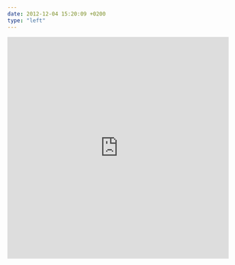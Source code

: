 ```yaml
---
date: 2012-12-04 15:20:09 +0200
type: "left"
---
```

<iframe src="https://www.facebook.com/plugins/post.php?href=https%3A%2F%2Fwww.facebook.com%2Fphoto.php%3Ffbid%3D10151850799787524%26set%3Da.10150345935997524.424350.558382523%26type%3D3&width=500" width="500" height="502" style="border:none;overflow:hidden" scrolling="no" frameborder="0" allowTransparency="true"></iframe>
